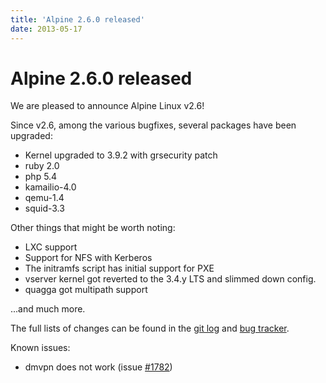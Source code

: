 ```yaml
---
title: 'Alpine 2.6.0 released'
date: 2013-05-17
---
```


# Alpine 2.6.0 released
We are pleased to announce Alpine Linux v2.6!

Since v2.6, among the various bugfixes, several packages have been upgraded:

- Kernel upgraded to 3.9.2 with grsecurity patch
- ruby 2.0
- php 5.4
- kamailio-4.0
- qemu-1.4
- squid-3.3

Other things that might be worth noting:
- LXC support
- Support for NFS with Kerberos
- The initramfs script has initial support for PXE
- vserver kernel got reverted to the 3.4.y LTS and slimmed down config.
- quagga got multipath support

...and much more.

The full lists of changes can be found in the <a href="http://git.alpinelinux.org/cgit/aports/log/?h=v2.6.0">git log</a> and <a href="http://bugs.alpinelinux.org/versions/52">bug tracker</a>.

Known issues:
- dmvpn does not work (issue <a href="http://bugs.alpinelinux.org/issues/1782">#1782</a>)
